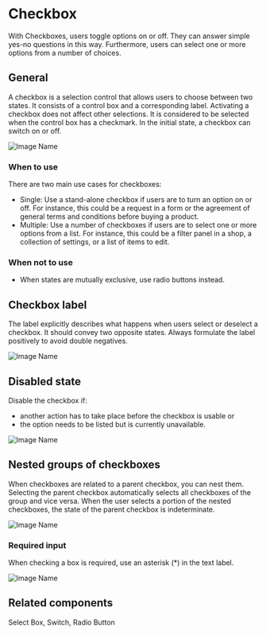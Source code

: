 # Checkbox

With Checkboxes, users toggle options on or off. They can answer simple yes-no questions in this way. Furthermore, users can select one or more options from a number of choices.

## General

A checkbox is a selection control that allows users to choose between two states. It consists of a control box and a corresponding label. Activating a checkbox does not affect other selections. It is considered to be selected when the control box has a checkmark. In the initial state, a checkbox can switch on or off.

![Image Name](/assets/3_components/checkbox/checkbox.png)

### When to use

There are two main use cases for checkboxes:

* Single: Use a stand-alone checkbox if users are to turn an option on or off. For instance, this could be a request in a form or the agreement of general terms and conditions before buying a product.
* Multiple: Use a number of checkboxes if users are to select one or more options from a list. For instance, this could be a filter panel in a shop, a collection of settings, or a list of items to edit.

### When not to use

* When states are mutually exclusive, use radio buttons instead.

## Checkbox label

The label explicitly describes what happens when users select or deselect a checkbox. It should convey two opposite states. Always formulate the label positively to avoid double negatives.

![Image Name](/assets/3_components/checkbox/checkbox_label.png)

## Disabled state

Disable the checkbox if:

* another action has to take place before the checkbox is usable or
* the option needs to be listed but is currently unavailable.

![Image Name](/assets/3_components/checkbox/checkbox_disabled.png)

## Nested groups of checkboxes

When checkboxes are related to a parent checkbox, you can nest them. Selecting the parent checkbox automatically selects all checkboxes of the group and vice versa. When the user selects a portion of the nested checkboxes, the state of the parent checkbox is indeterminate.

![Image Name](/assets/3_components/checkbox/checkbox_nesting.png)

### Required input

When checking a box is required, use an asterisk (*) in the text label.

![Image Name](/assets/3_components/checkbox/checkbox_required_input.png)

## Related components

Select Box, Switch, Radio Button
